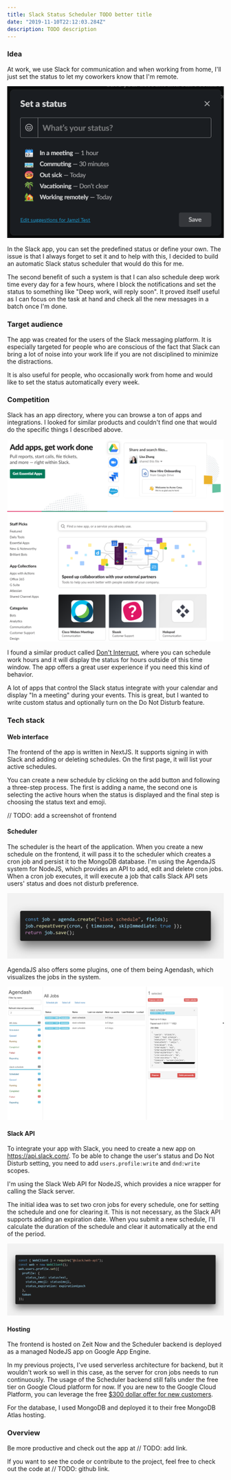 ```yaml
---
title: Slack Status Scheduler TODO better title
date: "2019-11-10T22:12:03.284Z"
description: TODO description
---
```


### Idea

At work, we use Slack for communication and when working from home, I'll just set the status to let my coworkers know that I'm remote.

![Slack set status](./slack-status-set.png)

In the Slack app, you can set the predefined status or define your own. The issue is that I always forget to set it and to help with this, I decided to build an automatic Slack status scheduler that would do this for me.

The second benefit of such a system is that I can also schedule deep work time every day for a few hours, where I block the notifications and set the status to something like "Deep work, will reply soon". It proved itself useful as I can focus on the task at hand and check all the new messages in a batch once I'm done.

### Target audience

The app was created for the users of the Slack messaging platform. It is especially targeted for people who are conscious of the fact that Slack can bring a lot of noise into your work life if you are not disciplined to minimize the distractions.

It is also useful for people, who occasionally work from home and would like to set the status automatically every week.

### Competition

Slack has an app directory, where you can browse a ton of apps and integrations. I looked for similar products and couldn't find one that would do the specific things I described above.

![Slack app directory](./slack-app-directory.png)

I found a similar product called [Don't Interrupt](http://dontinterrupt.app/), where you can schedule work hours and it will display the status for hours outside of this time window. The app offers a great user experience if you need this kind of behavior.

A lot of apps that control the Slack status integrate with your calendar and display "In a meeting" during your events. This is great, but I wanted to write custom status and optionally turn on the Do Not Disturb feature.

### Tech stack

#### Web interface

The frontend of the app is written in NextJS. It supports signing in with Slack and adding or deleting schedules. On the first page, it will list your active schedules.

You can create a new schedule by clicking on the add button and following a three-step process. The first is adding a name, the second one is selecting the active hours when the status is displayed and the final step is choosing the status text and emoji.

// TODO: add a screenshot of frontend

#### Scheduler

The scheduler is the heart of the application. When you create a new schedule on the frontend, it will pass it to the scheduler which creates a cron job and persist it to the MongoDB database. I'm using the AgendaJS system for NodeJS, which provides an API to add, edit and delete cron jobs. When a cron job executes, it will execute a job that calls Slack API sets users' status and does not disturb preference.

![AgendaJS code](./agenda-code.png)

AgendaJS also offers some plugins, one of them being Agendash, which visualizes the jobs in the system.

![Agendash](./agendash.png)

#### Slack API

To integrate your app with Slack, you need to create a new app on https://api.slack.com/. To be able to change the user's status and Do Not Disturb setting, you need to add `users.profile:write` and `dnd:write` scopes.

I'm using the Slack Web API for NodeJS, which provides a nice wrapper for calling the Slack server.

The initial idea was to set two cron jobs for every schedule, one for setting the schedule and one for clearing it. This is not necessary, as the Slack API supports adding an expiration date. When you submit a new schedule, I'll calculate the duration of the schedule and clear it automatically at the end of the period.

![Slack API code](./slack-code.png)

#### Hosting

The frontend is hosted on Zeit Now and the Scheduler backend is deployed as a managed NodeJS app on Google App Engine.

In my previous projects, I've used serverless architecture for backend, but it wouldn't work so well in this case, as the server for cron jobs needs to run continuously. The usage of the Scheduler backend still falls under the free tier on Google Cloud platform for now. If you are new to the Google Cloud Platform, you can leverage the free [\$300 dollar offer for new customers](https://cloud.google.com/free/).

For the database, I used MongoDB and deployed it to their free MongoDB Atlas hosting.

### Overview

Be more productive and check out the app at // TODO: add link.

If you want to see the code or contribute to the project, feel free to check out the code at // TODO: github link.
